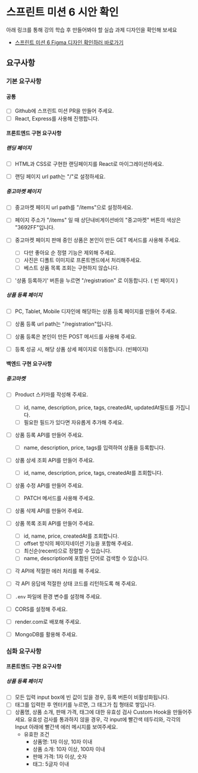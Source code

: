 # 스프린트 미션 6 시안 확인

아래 링크를 통해 강의 학습 후 만들어봐야 할 실습 과제 디자인을 확인해 보세요

- [스프린트 미션 6 Figma 디자인 확인하러 바로가기](https://www.figma.com/design/EWfmnBJU3fdkeHKyYBQW6L/%5B%EC%88%98%EA%B0%95%EC%83%9D-%EA%B3%B5%EC%9C%A0%EC%9A%A9%5D-%ED%8C%90%EB%8B%A4%EB%A7%88%EC%BC%93?node-id=4313-5831&t=NkQ64mnns3cyu52f-1)



## 요구사항

### 기본 요구사항

#### 공통

- [ ] Github에 스프린트 미션 PR을 만들어 주세요.
- [ ] React, Express를 사용해 진행합니다.

#### 프론트엔드 구현 요구사항

##### 랜딩 페이지

- [ ] HTML과 CSS로 구현한 랜딩페이지를 React로 마이그레이션하세요.
- [ ] 랜딩 페이지 url path는 "/"로 설정하세요.



##### 중고마켓 페이지

- [ ] 중고마켓 페이지 url path를 "/items"으로 설정하세요.
- [ ] 페이지 주소가 "/items" 일 때 상단내비게이션바의 "중고마켓" 버튼의 색상은 "3692FF"입니다.
- [ ] 중고마켓 페이지 판매 중인 상품은 본인이 만든 GET 메서드를 사용해 주세요.
	- [ ] 다만 좋아요 순 정렬 기능은 제외해 주세요.
	- [ ] 사진은 디폴트 이미지로 프론트엔드에서 처리해주세요.
	- [ ] 베스트 상품 목록 조회는 구현하지 않습니다.
- [ ] '상품 등록하기' 버튼을 누르면 "/registration" 로 이동합니다. ( 빈 페이지 )



##### 상품 등록 페이지

- [ ] PC, Tablet, Mobile 디자인에 해당하는 상품 등록 페이지를 만들어 주세요.
- [ ] 상품 등록 url path는 "/registration"입니다.
- [ ] 상품 등록은 본인이 만든 POST 메서드를 사용해 주세요.
- [ ] 등록 성공 시, 해당 상품 상세 페이지로 이동합니다. (빈페이지)



#### 백엔드 구현 요구사항

##### 중고마켓

- [ ]  Product 스키마를 작성해 주세요.
	- [ ] id, name, description, price, tags, createdAt, updatedAt필드를 가집니다.
	- [ ] 필요한 필드가 있다면 자유롭게 추가해 주세요.

- [ ]  상품 등록 API를 만들어 주세요.
	- [ ] name, description, price, tags를 입력하여 상품을 등록합니다.

- [ ]  상품 상세 조회 API를 만들어 주세요.
	- [ ] id, name, description, price, tags, createdAt를 조회합니다.

- [ ]  상품 수정 API를 만들어 주세요.
	- [ ] PATCH 메서드를 사용해 주세요.

- [ ]  상품 삭제 API를 만들어 주세요.

- [ ]  상품 목록 조회 API를 만들어 주세요.
	- [ ] id, name, price, createdAt를 조회합니다.
	- [ ] offset 방식의 페이지네이션 기능을 포함해 주세요.
	- [ ] 최신순(recent)으로 정렬할 수 있습니다.
	- [ ] name, description에 포함된 단어로 검색할 수 있습니다.

- [ ]  각 API에 적절한 에러 처리를 해 주세요.

- [ ]  각 API 응답에 적절한 상태 코드를 리턴하도록 해 주세요.

- [ ]  `.env` 파일에 환경 변수를 설정해 주세요.

- [ ]  CORS를 설정해 주세요.

- [ ]  render.com로 배포해 주세요.

- [ ]  MongoDB를 활용해 주세요.



### 심화 요구사항

#### 프론트엔드 구현 요구사항

##### 상품 등록 페이지

- [ ] 모든 입력 input box에 빈 값이 있을 경우, 등록 버튼이 비활성화됩니다.
- [ ] 태그를 입력한 후 엔터키를 누르면, 그 태그가 칩 형태로 쌓입니다.
- [ ] 상품명, 상품 소개, 판매 가격, 태그에 대한 유효성 검사 Custom Hook을 만들어주세요. 유효성 검사를 통과하지 않을 경우, 각 input에 빨간색 테두리와, 각각의 Input 아래에 빨간색 에러 메시지를 보여주세요.
	- 유효한 조건
		- 상품명: 1자 이상, 10자 이내
		- 상품 소개: 10자 이상, 100자 이내
		- 판매 가격: 1자 이상, 숫자
		- 태그: 5글자 이내